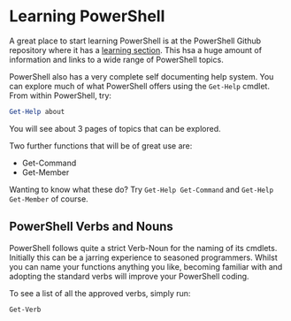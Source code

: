 # Learning PowerShell

A great place to start learning PowerShell is at the PowerShell Github repository where it has a [learning section](https://github.com/PowerShell/PowerShell/tree/master/docs/learning-powershell).  This hsa a huge amount of information and links to a wide range of PowerShell topics.

PowerShell also has a very complete self documenting help system.  You can explore much of what PowerShell offers using the `Get-Help` cmdlet.  From within PowerShell, try:

``` PowerShell
Get-Help about
```

You will see about 3 pages of topics that can be explored.

Two further functions that will be of great use are:

* Get-Command
* Get-Member

Wanting to know what these do? Try `Get-Help Get-Command` and `Get-Help Get-Member` of course.

## PowerShell Verbs and Nouns

PowerShell follows quite a strict Verb-Noun for the naming of its cmdlets.  Initially this can be a jarring experience to seasoned programmers.  Whilst you can name your functions anything you like, becoming familiar with and adopting the standard verbs will improve your PowerShell coding.

To see a list of all the approved verbs, simply run:

``` PowerShell
Get-Verb
```
